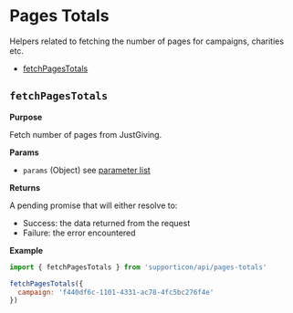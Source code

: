 # Pages Totals

Helpers related to fetching the number of pages for campaigns, charities etc.

- [fetchPagesTotals](#fetchpagestotals)


## `fetchPagesTotals`

**Purpose**

Fetch number of pages from JustGiving.

**Params**

- `params` (Object) see [parameter list](../readme.md#availableparameters)

**Returns**

A pending promise that will either resolve to:

- Success: the data returned from the request
- Failure: the error encountered

**Example**

```javascript
import { fetchPagesTotals } from 'supporticon/api/pages-totals'

fetchPagesTotals({
  campaign: 'f440df6c-1101-4331-ac78-4fc5bc276f4e'
})
```
